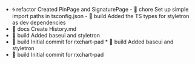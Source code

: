   * 🌀 refactor Created PinPage and SignaturePage - 🧽 chore Set up simple import paths in tsconfig.json - 👷 build Added the TS types for styletron as dev dependencies
  * 📓 docs Create History.md
  * 👷 build Added baseui and styletron
  * 👷 build Initial commit for rxchart-pad  * 👷 build Added baseui and styletron
  * 👷 build Initial commit for rxchart-pad
